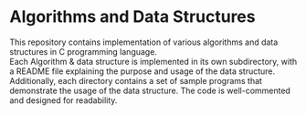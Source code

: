 # Algorithms and Data Structures
This repository contains implementation of various algorithms and data structures in C programming language.</br>
Each Algorithm & data structure is implemented in its own subdirectory, with a README file explaining the purpose and usage of the data structure. Additionally, each directory contains a set of sample programs that demonstrate the usage of the data structure. The code is well-commented and designed for readability.


